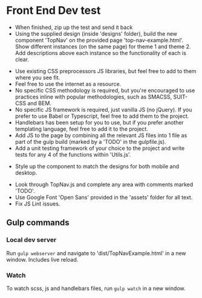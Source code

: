 # Front End Dev test

- When finished, zip up the test and send it back
- Using the supplied design (inside 'designs' folder), build the new component 'TopNav' on the provided page 'top-nav-example.html'. Show different instances (on the same page) for theme 1 and theme 2. Add descriptions above each instance so the functionality of each is clear.
+ Use existing CSS preprocessors JS libraries, but feel free to add to them where you see fit.
+ Feel free to use the internet as a resource.
+ No specific CSS methodology is required, but you're encouraged to use practices inline with popular methodologies, such as SMACSS, SUIT-CSS and BEM.
+ No specific JS framework is required, just vanilla JS (no jQuery). If you prefer to use Babel or Typescript, feel free to add them to the project.
+ Handlebars has been setup for you to use, but if you prefer another templating language, feel free to add it to the project.
+ Add JS to the page by combining all the relevant JS files into 1 file as part of the gulp build (marked by a 'TODO' in the gulpfile.js).
+ Add a unit testing framework of your choice to the project and write tests for any 4 of the functions within 'Utils.js'.
- Style up the component to match the designs for both mobile and desktop.
+ Look through TopNav.js and complete any area with comments marked 'TODO'.
+ Use Google Font 'Open Sans' provided in the 'assets' folder for all text.
+ Fix JS Lint issues.


## Gulp commands

### Local dev server
Run `gulp webserver` and navigate to 'dist/TopNavExample.html' in a new window. Includes live reload.

### Watch
To watch scss, js and handlebars files, run `gulp watch` in a new window.